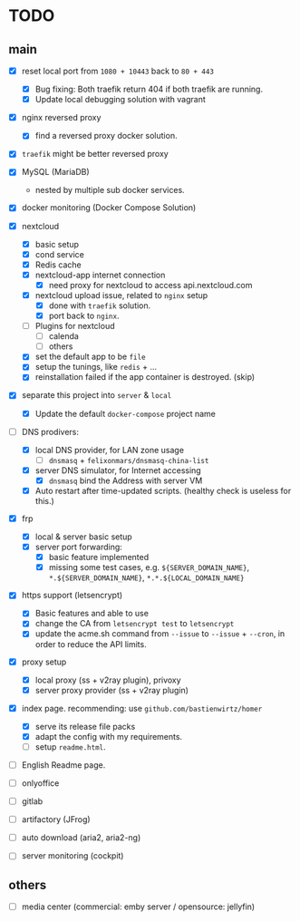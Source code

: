 TODO
=============================

main
-----------------------------
- [x] reset local port from `1080 + 10443` back to `80 + 443`
  + [x] Bug fixing: Both traefik return 404 if both traefik are running.
  + [x] Update local debugging solution with vagrant
- [x] nginx reversed proxy
  + [x] find a reversed proxy docker solution.
- [x] `traefik` might be better reversed proxy
- [x] MySQL (MariaDB)
  + nested by multiple sub docker services.
- [x] docker monitoring (Docker Compose Solution)
- [x] nextcloud
  + [x] basic setup
  + [x] cond service
  + [x] Redis cache
  + [x] nextcloud-app internet connection
    * [x] need proxy for nextcloud to access api.nextcloud.com
  + [x] nextcloud upload issue, related to `nginx` setup
    * [x] done with `traefik` solution.
    * [x] port back to `nginx`.
  + [ ] Plugins for nextcloud
    * [ ] calenda
    * [ ] others
  + [x] set the default app to be `file`
  + [x] setup the tunings, like `redis` +  ...
  + [x] reinstallation failed if the app container is destroyed. (skip)
- [x] separate this project into `server` & `local`
  + [x] Update the default `docker-compose` project name
- [ ] DNS prodivers:
  + [x] local DNS provider, for LAN zone usage
    * [ ] `dnsmasq` + `felixonmars/dnsmasq-china-list`
  + [x] server DNS simulator, for Internet accessing
    * [x] `dnsmasq` bind the Address with server VM
  + [x] Auto restart after time-updated scripts. (healthy check is useless for this.)
- [x] frp
  + [x] local & server basic setup
  + [x] server port forwarding:
    * [x] basic feature implemented
    * [x] missing some test cases, e.g. `${SERVER_DOMAIN_NAME}`, `*.${SERVER_DOMAIN_NAME}`, `*.*.${LOCAL_DOMAIN_NAME}`
- [x] https support (letsencrypt)
  + [x] Basic features and able to use
  + [x] change the CA from `letsencrypt test` to `letsencrypt`
  + [x] update the acme.sh command from `--issue` to `--issue` + `--cron`, in order to reduce the API limits.
- [x] proxy setup
  + [x] local proxy (ss + v2ray plugin), privoxy
  + [x] server proxy provider (ss + v2ray plugin)
- [x] index page. recommending: use `github.com/bastienwirtz/homer`
  + [x] serve its release file packs
  + [x] adapt the config with my requirements.
  + [ ] setup `readme.html`.
- [ ] English Readme page.

- [ ] onlyoffice
- [ ] gitlab
- [ ] artifactory (JFrog)
- [ ] auto download (aria2, aria2-ng)
- [ ] server monitoring (cockpit)

others
-----------------------------
- [ ] media center (commercial: emby server / opensource: jellyfin)

